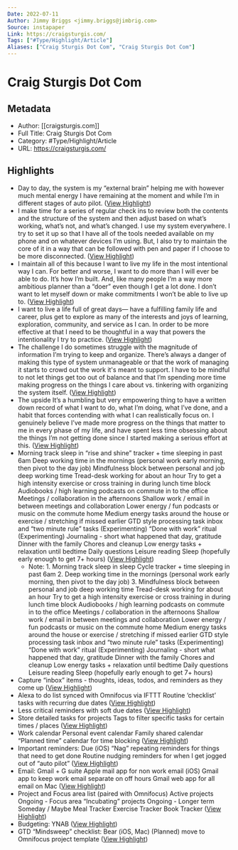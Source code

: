 ```yaml
---
Date: 2022-07-11
Author: Jimmy Briggs <jimmy.briggs@jimbrig.com>
Source: instapaper
Link: https://craigsturgis.com/
Tags: ["#Type/Highlight/Article"]
Aliases: ["Craig Sturgis Dot Com", "Craig Sturgis Dot Com"]
---
```

# Craig Sturgis Dot Com

## Metadata
- Author: [[craigsturgis.com]]
- Full Title: Craig Sturgis Dot Com
- Category: #Type/Highlight/Article
- URL: https://craigsturgis.com/

## Highlights
- Day to day, the system is my “external brain” helping me with however much mental energy I have remaining at the moment and while I’m in different stages of auto pilot. ([View Highlight](https://instapaper.com/read/1390675129/15634979))
- I make time for a series of regular check ins to review both the contents and the structure of the system and then adjust based on what’s working, what’s not, and what’s changed.
  I use my system everywhere. I try to set it up so that I have all of the tools needed available on my phone and on whatever devices I’m using.
  But, I also try to maintain the core of it in a way that can be followed with pen and paper if I choose to be more disconnected. ([View Highlight](https://instapaper.com/read/1390675129/15634986))
- I maintain all of this because I want to live my life in the most intentional way I can.
  For better and worse, I want to do more than I will ever be able to do. It’s how I’m built. And, like many people I’m a way more ambitious planner than a “doer” even though I get a lot done.
  I don’t want to let myself down or make commitments I won’t be able to live up to. ([View Highlight](https://instapaper.com/read/1390675129/15634987))
- I want to live a life full of great days— have a fulfilling family life and career, plus get to explore as many of the interests and joys of learning, exploration, community, and service as I can.
  In order to be more effective at that I need to be thoughtful in a way that powers the intentionality I try to practice. ([View Highlight](https://instapaper.com/read/1390675129/15634992))
- The challenge
  I do sometimes struggle with the magnitude of information I’m trying to keep and organize. There’s always a danger of making this type of system unmanageable or that the work of managing it starts to crowd out the work it's meant to support.
  I have to be mindful to not let things get too out of balance and that I’m spending more time making progress on the things I care about vs. tinkering with organizing the system itself. ([View Highlight](https://instapaper.com/read/1390675129/15634995))
- The upside
  It’s a humbling but very empowering thing to have a written down record of what I want to do, what I’m doing, what I’ve done, and a habit that forces contending with what I can realistically focus on.
  I genuinely believe I’ve made more progress on the things that matter to me in every phase of my life, and have spent less time obsessing about the things I’m not getting done since I started making a serious effort at this. ([View Highlight](https://instapaper.com/read/1390675129/15634999))
- Morning track sleep in “rise and shine” tracker + time sleeping in past 6am
  Deep working time in the mornings (personal work early morning, then pivot to the day job)
  Mindfulness block between personal and job deep working time
  Tread-desk working for about an hour
  Try to get a high intensity exercise or cross training in during lunch time block
  Audiobooks / high learning podcasts on commute in to the office
  Meetings / collaboration in the afternoons
  Shallow work / email in between meetings and collaboration
  Lower energy / fun podcasts or music on the commute home
  Medium energy tasks around the house or exercise / stretching if missed earlier
  GTD style processing task inbox and “two minute rule” tasks
  (Experimenting) “Done with work” ritual
  (Experimenting) Journaling - short what happened that day, gratitude
  Dinner with the family
  Chores and cleanup
  Low energy tasks + relaxation until bedtime
  Daily questions
  Leisure reading
  Sleep (hopefully early enough to get 7+ hours) ([View Highlight](https://instapaper.com/read/1390675129/15635006))
    - Note: 1. Morning track sleep in sleep Cycle tracker + time sleeping in past 6am
      2. Deep working time in the mornings (personal work early morning, then pivot to the day job)
      3. Mindfulness block between personal and job deep working time
      Tread-desk working for about an hour
      Try to get a high intensity exercise or cross training in during lunch time block
      Audiobooks / high learning podcasts on commute in to the office
      Meetings / collaboration in the afternoons
      Shallow work / email in between meetings and collaboration
      Lower energy / fun podcasts or music on the commute home
      Medium energy tasks around the house or exercise / stretching if missed earlier
      GTD style processing task inbox and “two minute rule” tasks
      (Experimenting) “Done with work” ritual
      (Experimenting) Journaling - short what happened that day, gratitude
      Dinner with the family
      Chores and cleanup
      Low energy tasks + relaxation until bedtime
      Daily questions
      Leisure reading
      Sleep (hopefully early enough to get 7+ hours)
- Capture “inbox” items - thoughts, ideas, todos, and reminders as they come up ([View Highlight](https://instapaper.com/read/1390675129/15635012))
- Alexa to do list synced with Omnifocus via IFTTT
  Routine ‘checklist’ tasks with recurring due dates ([View Highlight](https://instapaper.com/read/1390675129/15635013))
- Less critical reminders with soft due dates ([View Highlight](https://instapaper.com/read/1390675129/15635014))
- Store detailed tasks for projects
  Tags to filter specific tasks for certain times / places ([View Highlight](https://instapaper.com/read/1390675129/15635017))
- Work calendar
  Personal event calendar
  Family shared calendar
  “Planned time” calendar for time blocking ([View Highlight](https://instapaper.com/read/1390675129/15635019))
- Important reminders: Due (iOS)
  “Nag” repeating reminders for things that need to get done
  Routine nudging reminders for when I get jogged out of “auto pilot” ([View Highlight](https://instapaper.com/read/1390675129/15635020))
- Email: Gmail + G suite
  Apple mail app for non work email (iOS)
  Gmail app to keep work email separate on off hours
  Gmail web app for all email on Mac ([View Highlight](https://instapaper.com/read/1390675129/15635022))
- Project and Focus area list (paired with Omnifocus)
  Active projects
  Ongoing - Focus area
  “Incubating” projects
  Ongoing - Longer term
  Someday / Maybe
  Meal Tracker
  Exercise Tracker
  Book Tracker ([View Highlight](https://instapaper.com/read/1390675129/15635025))
- Budgeting: YNAB ([View Highlight](https://instapaper.com/read/1390675129/15635114))
- GTD “Mindsweep” checklist: Bear (iOS, Mac)
  (Planned) move to Omnifocus project template ([View Highlight](https://instapaper.com/read/1390675129/15635115))
